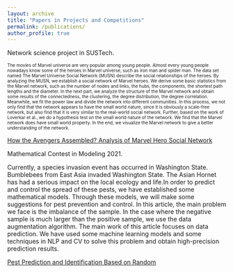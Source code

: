 ```yaml
---
layout: archive
title: "Papers in Projects and Competitions"
permalink: /publications/
author_profile: true
---
```


Network science project in SUSTech.

<font size=1>The movies of Marvel universe are very popular among young people. Almost every
young people nowadays know some of the heroes in Marvel universe, such as iron man and
spider man. The data set named The Marvel Universe Social Network (MUSN) describe
the social relationships of the heroes. By analyzing the MUSN, we establish a social
network of Marvel heroes. We derive some basic statistics from the Marvel network, such
as the number of nodes and links, the hubs, the components, the shortest path lengths
and the diameter. In the next part, we analyze the structure of the Marvel network
and obtain some results of the connectedness, the clustering, the degree distribution, the
degree correlation. Meanwhile, we fit the power law and divide the network into different
communities. In this process, we not only find that the network appears to have the small
world nature, since it is obviously a scale-free network, but also find that it is very similar
to the real-world social network. Further, based on the work of Loverkar et al., we do
a hypothesis test on the small world nature of the network. We find that the Marvel
network does have small world property. In the end, we visualize the Marvel network to
give a better understanding of the network.</font>

[How the Avengers Assembled? Analysis of Marvel Hero Social Network](http://AronChongyangShi.github.io/files/Network_Science_Project.pdf)

Mathematical Contest in Modeling 2021.

Currently, a species invasion event has occurred in Washington State. Bumblebees from East Asia invaded
Washington State. The Asian Hornet has had a serious impact on the local ecology and life.In order to predict and control the spread of these pests, we have established some mathematical models. Through these models, we will make some suggestions for pest prevention and control. In this article, the main problem we face is the imbalance of the sample. In the case where the negative sample is much larger than the positive sample, we use the data augmentation algorithm. The main work of this article focuses on data prediction. We have used some machine learning models and some techniques in NLP and CV to solve this problem and obtain high-precision prediction results.


[Pest Prediction and Identification Based on Random](http://AronChongyangShi.github.io/files/Pest_Prediction.pdf)
